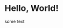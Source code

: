 <html>
<!-- Author: Mikhail mgolnev@yandex.ru -->
<html>
  <head>
  </head>
  <body>
    <h1>Hello, World!</h1>
<p> some text</p>
  </body>
</html>


